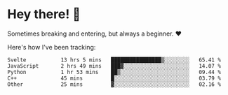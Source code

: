 # Hey there! 👋
Sometimes breaking and entering, but always a beginner. ❤️

Here's how I've been tracking:
<!--START_SECTION:waka-->

```text
Svelte           13 hrs 5 mins   ████████████████▒░░░░░░░░   65.41 %
JavaScript       2 hrs 49 mins   ███▓░░░░░░░░░░░░░░░░░░░░░   14.07 %
Python           1 hr 53 mins    ██▒░░░░░░░░░░░░░░░░░░░░░░   09.44 %
C++              45 mins         █░░░░░░░░░░░░░░░░░░░░░░░░   03.79 %
Other            25 mins         ▓░░░░░░░░░░░░░░░░░░░░░░░░   02.16 %
```

<!--END_SECTION:waka-->
